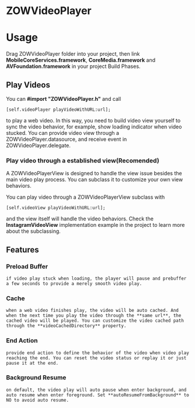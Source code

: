 # ZOWVideoPlayer


# Usage
Drag ZOWVideoPlayer folder into your project, then link **MobileCoreServices.framework**, **CoreMedia.framework** and **AVFoundation.framework** in your project Build Phases.

## Play Videos
You can **#import "ZOWVideoPlayer.h"** and call

    [self.videoPlayer playVideoWithURL:url];
    
to play a web video. In this way, you need to build video view yourself to sync the video behavior, for example, show loading indicator when video stucked. You can provide video view through a ZOWVideoPlayer.datasource, and receive event in ZOWVideoPlayer.delegate.
### Play video through a established view(Recomended)
A ZOWVideoPlayerView is designed to handle the view issue besides the main video play process. You can subclass it to customize your own view behaviors.

You can play video through a ZOWVideoPlayerView subclass with 

    [self.videoView playVideoWithURL:url];
    
and the view itself will handle the video behaviors.
Check the **InstagramVideoView** implementation example in the project to learn more about the subclassing.

## Features
### Preload Buffer
    if video play stuck when loading, the player will pause and prebuffer a few seconds to provide a merely smooth video play.
### Cache
    when a web video finishes play, the video will be auto cached. And when the next time you play the video through the **same url**, the cached video will be played. You can customize the video cached path through the **videoCachedDirectory** property.
### End Action
    provide end action to define the behavior of the video when video play reaching the end. You can reset the video status or replay it or just pause it at the end.
### Background Resume
    on default, the video play will auto pause when enter background, and auto resume when enter foreground. Set **autoResumeFromBackground** to NO to avoid auto resume. 
